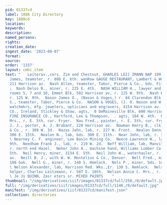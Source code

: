 ```yaml
---
pid: 01337cd
label: 1888 City Directory
key: 1888cd
location: 
keywords: 
description: 
named_persons: 
rights: 
creation_date: 
ingest_date: '2023-08-07'
format: 
source: 
order: '1337'
layout: cmhc_item
text: "   Leiterav.,cors. Zim and Chestnut, GHARLES LEI] ZMANN NAP 199 NEL  ‘Napper
  James, teamster, r. 808 E. 6th. wanRow GAUGE RESTAURANT, Lambert & Worth, proprs,
  211 Harrison av.  Nash Allen, teamster, Tabor, Pierce & Co., bds. Fifth Avenue Hotel.
  ;  Nash Delos B., miner, r. 225 E. 4th.  NASH WILLIAM H., lawyer and notary public,
  rooms 5, 7 and 10, Emmet Blk, 502 Harrison av, r. 125 W. 9th.  Nash William O.,
  r. 125 W. 9th.  Nason James O., (Nason & Voges,) r. 84 Clarendon Blk.  Nason James
  S., teamster, Tabor, Pierce & Co.  NASON & VOGES, (J. O. Nason and W. lL. Voges,)
  watchmkrs, mfg. jewelers, opticians and engravers, 4154 Harrison av.  NATIONAL ASSURANCE
  CO., Ireland, Stickley & Shaw, agts,  0 DeMaineville Blk, 600 Harrison av.  NATIONAL
  FIRE INSURANCE CO., Hartford, Lee & Thompson,  . agts, 104 W. 4th.  Nau Elizabeth
  Mrs., r. E. 5th, cor. Fryer.  Nau Fred., painter, r. E. 5th, cor. Fryer.  Naughton,
  J. J., porter, A. J. Brabant, 220 Harrison av.  Nawman Henry B., clk, Neil McMillen
  & Co., r. 309 W. 3d.  Nazas John, lab, r. 227 W. Front.  Nealon Dennis, miner, r.
  306 E. 15th.  Nealon N., lab, bds. 300 E. 11th.  Near John, lab, r. 312 E. 6th.
  \ Nearney C. F. engineer, Lee Basin Mining Co.  Neece Lawrence W., lab, r. 515 E.
  9th.  Needham Frank J., lab, r. 219 W. 2d.  Neff William, lab, Manville Smelter,
  r. north end Hazel.  Neher John A., machine hand, Williams Lumber Co., r. 320 E.
  5th.  Neil Henry, miner, 3134 E. 5th.  Neil John W., waterhauler, r. 107 N. Toledo
  av.  Neill B. J., with W. W. Montelius & Co., Denver.  Nell Fred., miner, r. rear
  108 Gak.  Nell G., miner, r. 140 S. Hemlock.  Nels P., miner, bds. 141 E. 3d. ,
  \ Nelson Alexander, lab, Harrison Red. Wks.,£r. 130 S. Hemlock.  Nelson Andrew,
  helper, Charles Leitzmann, r. 507 E. 10th.  Nelson Annie C. Mrs., r. 405 E. 12th.
  \ Je Js QUINN, 2asr eters sr. MIXED PAINTS    "
thumbnail: "/img/derivatives/iiif/images/01337cd/full/250,/0/default.jpg"
full: "/img/derivatives/iiif/images/01337cd/full/1140,/0/default.jpg"
manifest: "/img/derivatives/iiif/01337cd/manifest.json"
collection: directories
---
```

